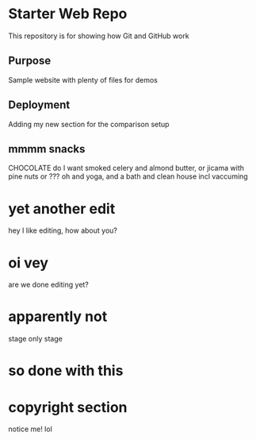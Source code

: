 # Starter Web Repo

This repository is for showing how Git and GitHub work

## Purpose

Sample website with plenty of files for demos

## Deployment

Adding my new section for the comparison setup

## mmmm snacks

CHOCOLATE
do I want smoked celery and almond butter, or jicama with pine nuts or ???
oh and yoga, and a bath and clean house incl vaccuming

# yet another edit

hey I like editing, how about you?

# oi vey

are we done editing yet?

# apparently not

stage only stage

# so done with this

# copyright section

notice me! lol